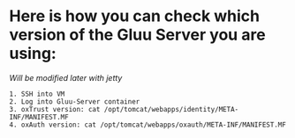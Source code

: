# Here is how you can check which version of the Gluu Server you are using:

*Will be modified later with jetty*
```
1. SSH into VM
2. Log into Gluu-Server container
3. oxTrust version: cat /opt/tomcat/webapps/identity/META-INF/MANIFEST.MF
4. oxAuth version: cat /opt/tomcat/webapps/oxauth/META-INF/MANIFEST.MF
```

